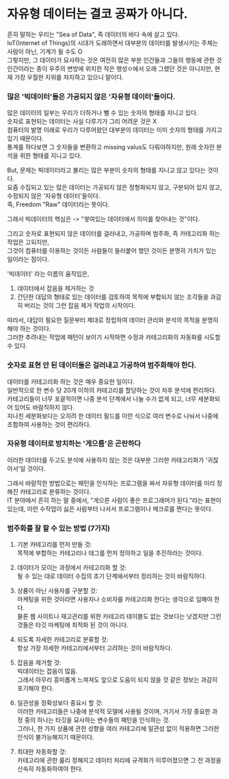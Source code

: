 # 자유형 데이터는 결코 공짜가 아니다.                 

흔히 말하는 우리는 "Sea of Data", 즉 데이터의 바다 속에 살고 있다.   
IoT(Internet of Things)의 시대가 도래하면서 대부분의 데이터를 발생시키는 주체는     
사람이 아닌, 기계가 될 수도 O     
그렇지만, 그 데이터가 묘사하는 것은 여전히 많은 부분 인간들과 그들의 행동에 관한 것      
인간이라는 종이 우주의 변방에 위치한 작은 행성ㅇ에서 오래 그랬던 것은 아니지만, 현재 가장 우월한 지위를 차지하고 있으니 말이다.    



### 많은 '빅데이터'들은 가공되지 않은 '자유형 데이터'들이다.     
많은 데이터의 일부는 우리가 더하거나 뺄 수 있는 숫자의 형태를 지니고 있다.    
숫자로 표현되는 데이터는 사실 다루기가 그리 어려운 것은 X     
컴퓨터의 발명 이래로 우리가 다루어왔던 대부분의 데이터는 이미 숫자의 형태를 가지고 있기 때문이다.   
통계를 하다보면 그 숫자들을 변환하고 missing valus도 다뤄야하지만, 원래 숫자란 분석을 위한 형태를 지니고 있다.    

But, 문제는 빅데이터라고 불리는 많은 부분이 숫자의 형태를 지니고 않고 있다는 것이다.    
요즘 수집되고 있는 많은 데이터는 가공되지 않은 정형화되지 않고, 구분되어 있지 않고, 수정되지 않은 '자유형 데이터'들이다.   
즉, Freedom "Raw" 데이터라는 뜻이다.     


그래서 빅데이터의 핵심은
-> "쌓여있는 데이터에서 의미를 찾아내는 것"이다.     


그리고 숫자로 표현되지 않은 데이터를 걸러내고, 가공하며 범주화, 즉 카테고리화 하는 작업은 고되지만,   
그것이 컴퓨터를 이용하는 것이든 사람들이 들러붙어 했던 것이든 분명히 가치가 있는 일이라는 점이다.    

'빅데이터' 라는 이름의 움직임은,   
1) 데이터에서 잡음을 제거하는 것    
2) 간단한 대답의 형태로 있는 데이터를 검토하여 목적에 부합되지 않는 조각들을 과감히 버리는 것이 그런 잡음 제거 작업의 시작이다.    

따라서, 대답이 필요한 질문부터 제대로 정립하여 데이터 관리와 분석의 목적을 분명히 해야 하는 것이다.  
그러한 추려내는 작업에 패턴이 보이기 시작하면 수정과 카테고리화의 자동화를 시도할 수 있다.    


 ### 숫자로 표현 안 된 데이터들은 걸러내고 가공하여 범주화해야 한다.   
 데이터를 카테고리화 하는 것은 매우 중요한 일이다.    
 일반적으로 한 변수 당 20개 이하의 카테고리를 할당하는 것이 차후 분석에 편리하다.   
 카테고리들이 너무 포괄적이면 나중 분석 단계에서 나눌 수가 없게 되고, 너무 세분화되어 있어도 바람직하지 않다.     
지나친 세분화보다는 오히려 한 데이터 필드를 이런 식으로 여러 변수로 나눠서 나중에 조합하여 사용하는 것이 편리하다.    
 
 
 ### 자유형 데이터로 방치하는 '게으름'은 곤란하다   
 이러한 데이터를 두고도 분석에 사용하지 않는 것은 대부분 그러한 카테고리화가 '귀찮아서'일 것이다.    
 
 그래서 바람직한 방법으로는 패턴을 인식하는 프로그램을 짜서 자유형 데이터를 미리 정해진 카테고리로 분류하는 것이다.    
IT 분야에서 흔히 하는 말 중에서, "게으른 사람이 좋은 프로그래머가 된다."라는 표현이 있는데, 이런 수작업이 싫은 사람부터 나서서 프로그램이나 메크로를 짠다는 뜻이다.     

### 범주화를 잘 할 수 있는 방법 (7가지)    
1) 기본 카테고리를 먼저 만들 것:    
목적에 부합하는 카테고리나 태그를 먼저 정의하고 일을 추진하라는 것이다.    

2) 데이터가 모이는 과정에서 카테고리화 할 것:    
될 수 있는 대로 데이터 수집의 초기 단계에서부터 정리하는 것이 바람직하다.    

3) 상품이 아닌 사용자를 구분할 것:     
마케팅을 위한 것이라면 사용자나 소비자를 카테고리화 한다는 생각으로 임해야 한다.  
물론 웹 사이트나 재고관리를 위한 카테고리 테이블도 없는 것보다는 낫겠지만 그런 것들은 타깃 마케팅에 최적화 된 것이 아니다.  

4) 되도록 자세한 카테고리로 분류할 것:   
항상 가장 자세한 카테고리에서부터 고려하는 것이 바람직하다.    

5) 잡음을 제거할 것:    
빅데이터는 잡음이 많음.    
그래서 아무리 흥미롭게 느껴져도 앞으로 도움이 되지 않을 것 같은 정보는 과감히 포기해야 한다.   

6) 일관성을 정확성보다 중요시 할 것:    
이러한 카테고리들은 나중에 분석적 모델에 사용될 것이며, 거기서 가장 중요한 과정 중의 하나는 타깃을 묘사하는 변수들의 패턴을 인식하는 것.   
그러나, 한 가지 상품에 관한 성향을 여러 카테고리에 일관성 없이 적용하면 그러한 인식이 불가능해지기 때문이다.

7) 최대한 자동화할 것:    
카테고리에 관한 룰리 정해지고 데이터 처리에 규격화가 이루어졌으면 그 전 과정을 신속히 자동화하여야 한다.     





















 
 
 
 
